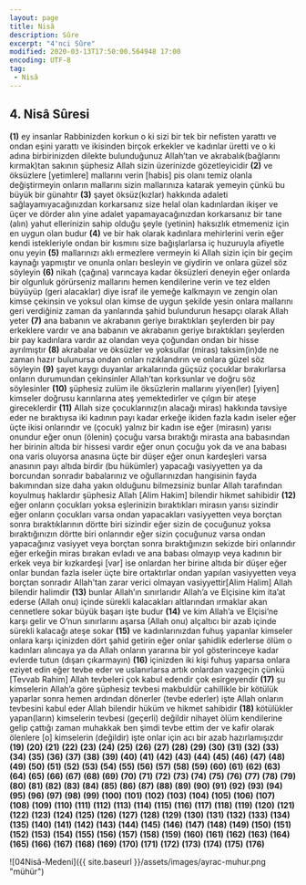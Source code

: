 ```yaml
---
layout: page
title: Nisâ
description: Sûre
excerpt: "4'nci Sûre"
modified: 2020-03-13T17:50:00.564948 17:00
encoding: UTF-8
tag: 
 - Nisâ
---
```


## 4. Nisâ Sûresi

**(1)** ey insanlar Rabbinizden korkun o ki sizi bir tek bir nefisten yarattı ve ondan eşini yarattı ve ikisinden birçok erkekler ve kadınlar üretti ve o ki adına birbirinizden dilekte bulunduğunuz Allah’tan ve akrabalık(bağlarını kırmak)tan sakının şüphesiz Allah sizin üzerinizde gözetleyicidir
**(2)** ve öksüzlere [yetimlere] mallarını verin [habis] pis olanı temiz olanla değiştirmeyin onların mallarını sizin mallarınıza katarak yemeyin çünkü bu büyük bir günahtır
**(3)** şayet öksüz(kızlar) hakkında adaleti sağlayamıyacağınızdan korkarsanız size helal olan kadınlardan ikişer ve üçer ve dörder alın yine adalet yapamayacağınızdan korkarsanız bir tane (alın) yahut ellerinizin sahip olduğu şeyle (yetinin) haksızlık etmemeniz için en uygun olan budur
**(4)** ve bir hak olarak kadınlara mehirlerini verin eğer kendi istekleriyle ondan bir kısmını size bağışlarlarsa iç huzuruyla afiyetle onu yeyin
**(5)** mallarınızı aklı ermezlere vermeyin ki Allah sizin için bir geçim kaynağı yapmıştır ve onunla onları besleyin ve giydirin ve onlara güzel söz söyleyin
**(6)** nikah (çağına) varıncaya kadar öksüzleri deneyin eğer onlarda bir olgunluk görürseniz mallarını hemen kendilerine verin ve tez elden büyüyüp (geri alacaklar) diye israf ile yemeğe kalkmayın ve zengin olan kimse çekinsin ve yoksul olan kimse de uygun şekilde yesin onlara mallarını geri verdiğiniz zaman da yanlarında şahid bulundurun hesapçı olarak Allah yeter
**(7)** ana babanın ve akrabanın geriye bıraktıkları şeylerden bir pay erkeklere vardır ve ana babanın ve akrabanın geriye bıraktıkları şeylerden bir pay kadınlara vardır az olandan veya çoğundan ondan bir hisse ayrılmıştır
**(8)** akrabalar ve öksüzler ve yoksullar (miras) taksim(in)de ne zaman hazır bulunursa ondan onları rızıklandırın ve onlara güzel söz söyleyin
**(9)** şayet kaygı duyanlar arkalarında güçsüz çocuklar bırakırlarsa onların durumundan çekinsinler Allah’tan korksunlar ve doğru söz söylesinler
**(10)** şüphesiz zulüm ile öksüzlerin mallarını yiyen(ler) [yiyen] kimseler doğrusu karınlarına ateş yemektedirler ve çılgın bir ateşe gireceklerdir
**(11)** Allah size çocuklarınız(ın alacağı miras) hakkında tavsiye eder ne bıraktıysa iki kadının payı kadar erkeğe ikiden fazla kadın iseler eğer üçte ikisi onlarındır ve (çocuk) yalnız bir kadın ise eğer (mirasın) yarısı onundur eğer onun (ölenin) çocuğu varsa bıraktığı mirasta ana babasından her birinin altıda bir hissesi vardır eğer onun çocuğu yok da ve ana babası ona varis oluyorsa anasına üçte bir düşer eğer onun kardeşleri varsa anasının payı altıda birdir (bu hükümler) yapacağı vasiyyetten ya da borcundan sonradır babalarınız ve oğullarınızdan hangisinin fayda bakımından size daha yakın olduğunu bilmezsiniz bunlar Allah tarafından koyulmuş haklardır şüphesiz Allah  [Alim Hakim] bilendir hikmet sahibidir
**(12)** eğer onların çocukları yoksa eşlerinizin bıraktıkları mirasın yarısı sizindir eğer onların çocukları varsa ondan yapacakları vasiyyetten veya borçtan sonra bıraktıklarının dörtte biri sizindir eğer sizin de çocuğunuz yoksa bıraktığınızın dörtte biri onlarındır eğer sizin çocuğunuz varsa ondan yapacağınız vasiyyet veya borçtan sonra bıraktığınızın sekizde biri onlarındır eğer erkeğin miras bırakan evladı ve ana babası olmayıp veya kadının bir erkek veya bir kızkardeşi [var] ise onlardan her birine altıda bir düşer eğer onlar bundan fazla iseler üçte bire ortaktırlar ondan yapılan vasiyyetten veya borçtan sonradır Allah'tan zarar verici olmayan vasiyyettir[Alim Halim]  Allah  bilendir halimdir
**(13)** bunlar Allah’ın sınırlarıdır Allah’a ve Elçisine kim ita’at ederse (Allah onu) içinde sürekli kalacakları altlarından ırmaklar akan cennetlere sokar büyük başarı işte budur 
**(14)** ve kim Allah’a ve Elçisi’ne karşı gelir ve O’nun sınırlarını aşarsa (Allah onu) alçaltıcı bir azab içinde sürekli kalacağı ateşe sokar
**(15)** ve kadınlarınızdan fuhuş yapanlar kimseler onlara karşı içinizden dört şahid getirin eğer onlar şahidlik ederlerse ölüm o kadınları alıncaya ya da Allah onların yararına bir yol gösterinceye kadar evlerde tutun (dışarı çıkarmayın)
**(16)** içinizden iki kişi fuhuş yaparsa onlara eziyet edin eğer tevbe eder ve uslanırlarsa artık onlardan vazgeçin çünkü [Tevvab Rahim] Allah tevbeleri çok kabul edendir çok esirgeyendir
**(17)** şu kimselerin Allah’a göre şüphesiz tevbesi makbuldür cahillikle bir kötülük yaparlar sonra hemen ardından dönerler (tevbe ederler)	işte Allah onların tevbesini kabul eder Allah bilendir hüküm ve hikmet sahibidir
**(18)** kötülükler yapan(ların) kimselerin tevbesi (geçerli) değildir nihayet ölüm kendilerine gelip çattığı zaman muhakkak ben şimdi tevbe ettim der ve kafir olarak ölenlere [o] kimselerin (değildir) işte onlar için acı bir azab hazırlamışızdır
**(19)** 
**(20)** 
**(21)** 
**(22)** 
**(23)** 
**(24)** 
**(25)** 
**(26)** 
**(27)** 
**(28)** 
**(29)** 
**(30)** 
**(31)** 
**(32)** 
**(33)** 
**(34)** 
**(35)** 
**(36)** 
**(37)** 
**(38)** 
**(39)** 
**(40)** 
**(41)** 
**(42)** 
**(43)** 
**(44)** 
**(45)** 
**(46)** 
**(47)** 
**(48)** 
**(49)** 
**(50)** 
**(51)** 
**(52)** 
**(53)** 
**(54)** 
**(55)** 
**(56)** 
**(57)** 
**(58)** 
**(59)** 
**(60)** 
**(61)** 
**(62)** 
**(63)** 
**(64)** 
**(65)** 
**(66)** 
**(67)** 
**(68)** 
**(69)** 
**(70)** 
**(71)** 
**(72)** 
**(73)** 
**(74)** 
**(75)** 
**(76)** 
**(77)** 
**(78)** 
**(79)** 
**(80)** 
**(81)** 
**(82)** 
**(83)** 
**(84)** 
**(85)** 
**(86)** 
**(87)** 
**(88)** 
**(89)** 
**(90)** 
**(91)**
**(92)** 
**(93)** 
**(94)**  
**(95)** 
**(96)** 
**(97)** 
**(98)** 
**(99)** 
**(100)** 
**(101)** 
**(102)** 
**(103)** 
**(104)** 
**(105)** 
**(106)** 
**(107)** 
**(108)** 
**(109)** 
**(110)** 
**(111)** 
**(112)** 
**(113)** 
**(114)** 
**(115)** 
**(116)** 
**(117)** 
**(118)** 
**(119)** 
**(120)** 
**(121)** 
**(122)** 
**(123)** 
**(124)** 
**(125)** 
**(126)** 
**(127)** 
**(128)** 
**(129)** 
**(130)** 
**(131)** 
**(132)** 
**(133)** 
**(134)** 
**(135)** 
**(140)** 
**(141)** 
**(142)** 
**(143)** 
**(144)** 
**(145)** 
**(146)** 
**(147)** 
**(148)** 
**(149)** 
**(150)** 
**(151)** 
**(152)** 
**(153)** 
**(154)** 
**(155)** 
**(156)** 
**(157)** 
**(158)** 
**(159)** 
**(160)** 
**(161)** 
**(162)** 
**(163)** 
**(164)** 
**(165)** 
**(166)** 
**(167)** 
**(168)** 
**(169)** 
**(170)** 
**(171)** 
**(172)** 
**(173)** 
**(174)** 
**(175)** 
**(176)** 


![04Nisâ-Medeni]({{ site.baseurl }}/assets/images/ayrac-muhur.png "mühür")
